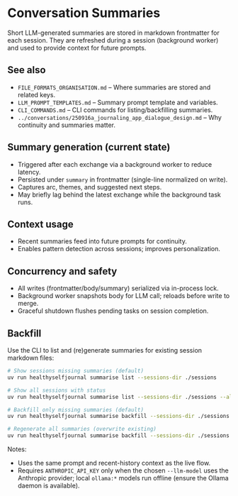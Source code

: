 # Conversation Summaries

Short LLM-generated summaries are stored in markdown frontmatter for each session. They are refreshed during a session (background worker) and used to provide context for future prompts.

## See also

- `FILE_FORMATS_ORGANISATION.md` – Where summaries are stored and related keys.
- `LLM_PROMPT_TEMPLATES.md` – Summary prompt template and variables.
- `CLI_COMMANDS.md` – CLI commands for listing/backfilling summaries.
- `../conversations/250916a_journaling_app_dialogue_design.md` – Why continuity and summaries matter.

## Summary generation (current state)

- Triggered after each exchange via a background worker to reduce latency.
- Persisted under `summary` in frontmatter (single-line normalized on write).
- Captures arc, themes, and suggested next steps.
- May briefly lag behind the latest exchange while the background task runs.

## Context usage

- Recent summaries feed into future prompts for continuity.
- Enables pattern detection across sessions; improves personalization.

## Concurrency and safety

- All writes (frontmatter/body/summary) serialized via in-process lock.
- Background worker snapshots body for LLM call; reloads before write to merge.
- Graceful shutdown flushes pending tasks on session completion.

## Backfill

Use the CLI to list and (re)generate summaries for existing session markdown files:

```bash
# Show sessions missing summaries (default)
uv run healthyselfjournal summarise list --sessions-dir ./sessions

# Show all sessions with status
uv run healthyselfjournal summarise list --sessions-dir ./sessions --all

# Backfill only missing summaries (default)
uv run healthyselfjournal summarise backfill --sessions-dir ./sessions

# Regenerate all summaries (overwrite existing)
uv run healthyselfjournal summarise backfill --sessions-dir ./sessions --all
```

Notes:
- Uses the same prompt and recent-history context as the live flow.
- Requires `ANTHROPIC_API_KEY` only when the chosen `--llm-model` uses the Anthropic provider; local `ollama:*` models run offline (ensure the Ollama daemon is available).
